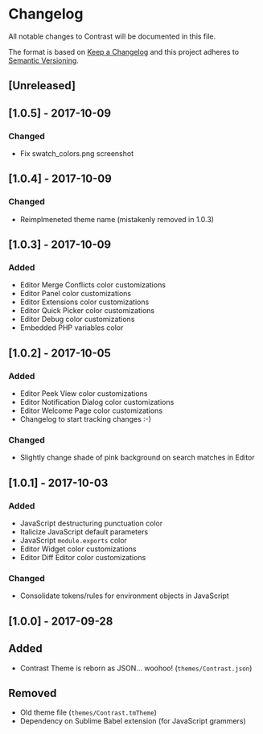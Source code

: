 # Changelog

All notable changes to Contrast will be documented in this file.

The format is based on [Keep a Changelog](http://keepachangelog.com/en/1.0.0/) and this project adheres to [Semantic Versioning](http://semver.org/spec/v2.0.0.html).

## [Unreleased]

## [1.0.5] - 2017-10-09

### Changed
- Fix swatch_colors.png screenshot

## [1.0.4] - 2017-10-09

### Changed
- Reimplmeneted theme name (mistakenly removed in 1.0.3)

## [1.0.3] - 2017-10-09

### Added
- Editor Merge Conflicts color customizations
- Editor Panel color customizations
- Editor Extensions color customizations
- Editor Quick Picker color customizations
- Editor Debug color customizations
- Embedded PHP variables color

## [1.0.2] - 2017-10-05

### Added
- Editor Peek View color customizations
- Editor Notification Dialog color customizations
- Editor Welcome Page color customizations
- Changelog to start tracking changes :-)

### Changed
- Slightly change shade of pink background on search matches in Editor

## [1.0.1] - 2017-10-03

### Added
- JavaScript destructuring punctuation color
- Italicize JavaScript default parameters
- JavaScript `module.exports` color
- Editor Widget color customizations
- Editor Diff Editor color customizations

### Changed
- Consolidate tokens/rules for environment objects in JavaScript

## [1.0.0] - 2017-09-28

## Added
- Contrast Theme is reborn as JSON... woohoo! (`themes/Contrast.json`)

## Removed
- Old theme file (`themes/Contrast.tmTheme`)
- Dependency on Sublime Babel extension (for JavaScript grammers)


